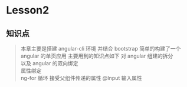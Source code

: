 # Lesson2

## 知识点

> 本章主要是搭建 angular-cli 环境 并结合 bootstrap 简单的构建了一个 angular 的单页应用
> 主要用到的知识点如下
> 对 angular 组建的拆分  
> 以及 angular 的双向绑定  
> 属性绑定  
> ng-for 循环
> 接受父组件传递的属性 @Input 输入属性
